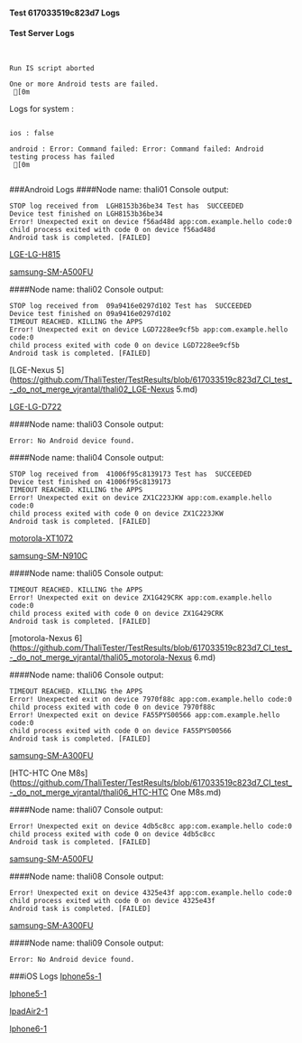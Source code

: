 #### Test 617033519c823d7 Logs

#### Test Server Logs
```

 
Run IS script aborted
 
One or more Android tests are failed.
 [0m

```


Logs for system : 
```

ios : false

android : Error: Command failed: Error: Command failed: Android testing process has failed
 [0m


```
###Android Logs
####Node name: thali01
Console output:
```
STOP log received from  LGH8153b36be34 Test has  SUCCEEDED
Device test finished on LGH8153b36be34 
Error! Unexpected exit on device f56ad48d app:com.example.hello code:0 
child process exited with code 0 on device f56ad48d 
Android task is completed. [FAILED]
```
[LGE-LG-H815](https://github.com/ThaliTester/TestResults/blob/617033519c823d7_CI_test_-_do_not_merge_vjrantal/thali01_LGE-LG-H815.md)

[samsung-SM-A500FU](https://github.com/ThaliTester/TestResults/blob/617033519c823d7_CI_test_-_do_not_merge_vjrantal/thali01_samsung-SM-A500FU.md)

####Node name: thali02
Console output:
```
STOP log received from  09a9416e0297d102 Test has  SUCCEEDED
Device test finished on 09a9416e0297d102 
TIMEOUT REACHED. KILLING the APPS
Error! Unexpected exit on device LGD7228ee9cf5b app:com.example.hello code:0 
child process exited with code 0 on device LGD7228ee9cf5b 
Android task is completed. [FAILED]
```
[LGE-Nexus 5](https://github.com/ThaliTester/TestResults/blob/617033519c823d7_CI_test_-_do_not_merge_vjrantal/thali02_LGE-Nexus 5.md)

[LGE-LG-D722](https://github.com/ThaliTester/TestResults/blob/617033519c823d7_CI_test_-_do_not_merge_vjrantal/thali02_LGE-LG-D722.md)

####Node name: thali03
Console output:
```
Error: No Android device found. 
```
####Node name: thali04
Console output:
```
STOP log received from  41006f95c8139173 Test has  SUCCEEDED
Device test finished on 41006f95c8139173 
TIMEOUT REACHED. KILLING the APPS
Error! Unexpected exit on device ZX1C223JKW app:com.example.hello code:0 
child process exited with code 0 on device ZX1C223JKW 
Android task is completed. [FAILED]
```
[motorola-XT1072](https://github.com/ThaliTester/TestResults/blob/617033519c823d7_CI_test_-_do_not_merge_vjrantal/thali04_motorola-XT1072.md)

[samsung-SM-N910C](https://github.com/ThaliTester/TestResults/blob/617033519c823d7_CI_test_-_do_not_merge_vjrantal/thali04_samsung-SM-N910C.md)

####Node name: thali05
Console output:
```
TIMEOUT REACHED. KILLING the APPS
Error! Unexpected exit on device ZX1G429CRK app:com.example.hello code:0 
child process exited with code 0 on device ZX1G429CRK 
Android task is completed. [FAILED]
```
[motorola-Nexus 6](https://github.com/ThaliTester/TestResults/blob/617033519c823d7_CI_test_-_do_not_merge_vjrantal/thali05_motorola-Nexus 6.md)

####Node name: thali06
Console output:
```
TIMEOUT REACHED. KILLING the APPS
Error! Unexpected exit on device 7970f88c app:com.example.hello code:0 
child process exited with code 0 on device 7970f88c 
Error! Unexpected exit on device FA55PYS00566 app:com.example.hello code:0 
child process exited with code 0 on device FA55PYS00566 
Android task is completed. [FAILED]
```
[samsung-SM-A300FU](https://github.com/ThaliTester/TestResults/blob/617033519c823d7_CI_test_-_do_not_merge_vjrantal/thali06_samsung-SM-A300FU.md)

[HTC-HTC One M8s](https://github.com/ThaliTester/TestResults/blob/617033519c823d7_CI_test_-_do_not_merge_vjrantal/thali06_HTC-HTC One M8s.md)

####Node name: thali07
Console output:
```
Error! Unexpected exit on device 4db5c8cc app:com.example.hello code:0 
child process exited with code 0 on device 4db5c8cc 
Android task is completed. [FAILED]
```
[samsung-SM-A500FU](https://github.com/ThaliTester/TestResults/blob/617033519c823d7_CI_test_-_do_not_merge_vjrantal/thali07_samsung-SM-A500FU.md)

####Node name: thali08
Console output:
```
Error! Unexpected exit on device 4325e43f app:com.example.hello code:0 
child process exited with code 0 on device 4325e43f 
Android task is completed. [FAILED]
```
[samsung-SM-A300FU](https://github.com/ThaliTester/TestResults/blob/617033519c823d7_CI_test_-_do_not_merge_vjrantal/thali08_samsung-SM-A300FU.md)

####Node name: thali09
Console output:
```
Error: No Android device found. 
```



###iOS Logs
[Iphone5s-1](https://github.com/ThaliTester/TestResults/blob/617033519c823d7_CI_test_-_do_not_merge_vjrantal/iOS_Iphone5s-1.md)

[Iphone5-1](https://github.com/ThaliTester/TestResults/blob/617033519c823d7_CI_test_-_do_not_merge_vjrantal/iOS_Iphone5-1.md)

[IpadAir2-1](https://github.com/ThaliTester/TestResults/blob/617033519c823d7_CI_test_-_do_not_merge_vjrantal/iOS_IpadAir2-1.md)

[Iphone6-1](https://github.com/ThaliTester/TestResults/blob/617033519c823d7_CI_test_-_do_not_merge_vjrantal/iOS_Iphone6-1.md)


